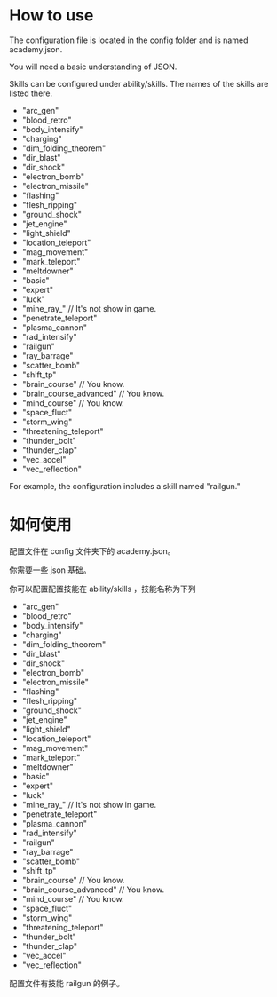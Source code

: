 # How to use

The configuration file is located in the config folder and is named academy.json.

You will need a basic understanding of JSON.

Skills can be configured under ability/skills. The names of the skills are listed there.

- "arc_gen"
- "blood_retro"
- "body_intensify"
- "charging"
- "dim_folding_theorem"
- "dir_blast"
- "dir_shock"
- "electron_bomb"
- "electron_missile"
- "flashing"
- "flesh_ripping"
- "ground_shock"
- "jet_engine"
- "light_shield"
- "location_teleport"
- "mag_movement"
- "mark_teleport"
- "meltdowner"
- "basic"
- "expert"
- "luck"
- "mine_ray_" // It's not show in game.
- "penetrate_teleport"
- "plasma_cannon"
- "rad_intensify"
- "railgun"
- "ray_barrage"
- "scatter_bomb"
- "shift_tp"
- "brain_course" // You know.
- "brain_course_advanced" // You know.
- "mind_course" // You know.
- "space_fluct"
- "storm_wing"
- "threatening_teleport"
- "thunder_bolt"
- "thunder_clap"
- "vec_accel"
- "vec_reflection"

For example, the configuration includes a skill named "railgun."

# 如何使用

配置文件在 config 文件夹下的 academy.json。

你需要一些 json 基础。

你可以配置配置技能在 ability/skills ，技能名称为下列

- "arc_gen"
- "blood_retro"
- "body_intensify"
- "charging"
- "dim_folding_theorem"
- "dir_blast"
- "dir_shock"
- "electron_bomb"
- "electron_missile"
- "flashing"
- "flesh_ripping"
- "ground_shock"
- "jet_engine"
- "light_shield"
- "location_teleport"
- "mag_movement"
- "mark_teleport"
- "meltdowner"
- "basic"
- "expert"
- "luck"
- "mine_ray_" // It's not show in game.
- "penetrate_teleport"
- "plasma_cannon"
- "rad_intensify"
- "railgun"
- "ray_barrage"
- "scatter_bomb"
- "shift_tp"
- "brain_course" // You know.
- "brain_course_advanced" // You know.
- "mind_course" // You know.
- "space_fluct"
- "storm_wing"
- "threatening_teleport"
- "thunder_bolt"
- "thunder_clap"
- "vec_accel"
- "vec_reflection"

配置文件有技能 railgun 的例子。